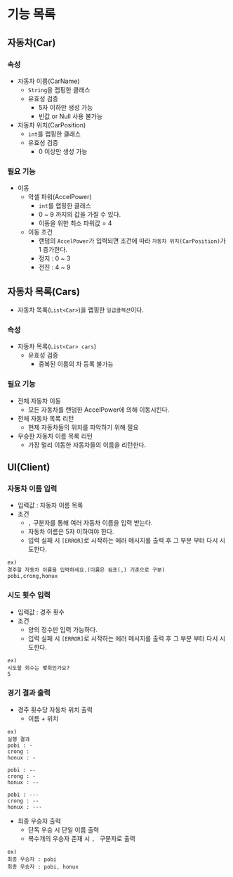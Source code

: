 # 기능 목록

## 자동차(Car)

### 속성

- 자동차 이름(CarName)
    - `String`을 랩핑한 클래스
    - 유효성 검증
        - 5자 이하만 생성 가능
        - 빈값 or Null 사용 불가능
- 자동차 위치(CarPosition)
    - `int`를 랩핑한 클래스
    - 유효성 검증
        - 0 이상만 생성 가능

### 필요 기능

- 이동
    - 악셀 파워(AccelPower)
        - `int`를 랩핑한 클래스
        - 0 ~ 9 까지의 값을 가질 수 있다.
        - 이동을 위한 최소 파워값 = 4
    - 이동 조건
        - 랜덤의 `AccelPower`가 입력되면 조건에 따라 `자동차 위치(CarPosition)`가 1 증가한다.
        - 정지 : 0 ~ 3
        - 전진 : 4 ~ 9

## 자동차 목록(Cars)

- 자동차 목록(`List<Car>`)을 랩핑한 `일급콜렉션`이다.

### 속성

- 자동차 목록(`List<Car> cars`)
    - 유효성 검증
        - 중복된 이름의 차 등록 불가능

### 필요 기능

- 전체 자동차 이동
    - 모든 자동차를 랜덤한 AccelPower에 의해 이동시킨다.
- 전체 자동차 목록 리턴
    - 현제 자동차들의 위치를 파악하기 위해 필요
- 우승한 자동차 이름 목록 리턴
    - 가장 멀리 이동한 자동차들의 이름을 리턴한다.

## UI(Client)

### 자동차 이름 입력

- 입력값 : 자동차 이름 목록
- 조건
    - `,` 구분자를 통해 여러 자동차 이름을 입력 받는다.
    - 자동차 이름은 5자 이하여야 한다.
    - 입력 실패 시 `[ERROR]`로 시작하는 에러 메시지를 출력 후 그 부분 부터 다시 시도한다.

```
ex)
경주할 자동차 이름을 입력하세요.(이름은 쉼표(,) 기준으로 구분) 
pobi,crong,honux
```

### 시도 횟수 입력

- 입력값 : 경주 횟수
- 조건
    - 양의 정수만 입력 가능하다.
    - 입력 실패 시 `[ERROR]`로 시작하는 에러 메시지를 출력 후 그 부분 부터 다시 시도한다.

```
ex)
시도할 회수는 몇회인가요?
5
```

### 경기 결과 출력

- 경주 횟수당 자동차 위치 출력
    - 이름 + 위치

```
ex) 
실행 결과
pobi : - 
crong :
honux : -

pobi : -- 
crong : - 
honux : --    

pobi : --- 
crong : -- 
honux : ---
```

- 최종 우승자 출력
    - 단독 우승 시 단일 이름 출력
    - 복수개의 우승자 존재 시 `, ` 구분자로 출력

```
ex)
최종 우승자 : pobi
최종 우승자 : pobi, honux
```